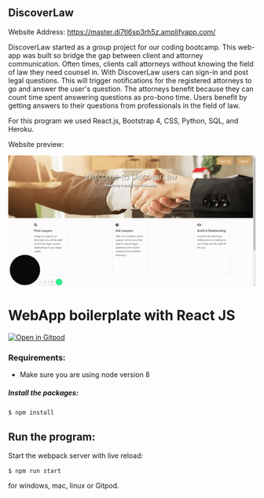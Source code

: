 ## DiscoverLaw

Website Address: https://master.di7tl6sp3rh5z.amplifyapp.com/

DiscoverLaw started as a group project for our coding bootcamp.  This web-app was built so bridge the gap between client and attorney communication.  Often times, clients call attorneys without knowing the field of law they need counsel in.  With DiscoverLaw users can sign-in and post legal questions.  This will trigger notifications for the registered attorneys to go and answer the user's question.  The attorneys benefit because they can count time spent answering questions as pro-bono time.  Users benefit by getting answers to their questions from professionals in the field of law.

For this program we used React.js, Bootstrap 4, CSS, Python, SQL, and Heroku.

Website preview:

![alt](https://github.com/epuermas/DiscoverLaw/blob/master/ezgif-6-a03d5d9beb4a.gif?raw=true)

# WebApp boilerplate with React JS
[![Open in Gitpod](https://gitpod.io/button/open-in-gitpod.svg)](https://gitpod.io/#https://github.com/epuermas/Final-Project/commits/master)

### Requirements:
- Make sure you are using node version 8

##### Install the packages:
```
$ npm install
```

## Run the program:
Start the webpack server with live reload:
```
$ npm run start
```
for windows, mac, linux or Gitpod.
